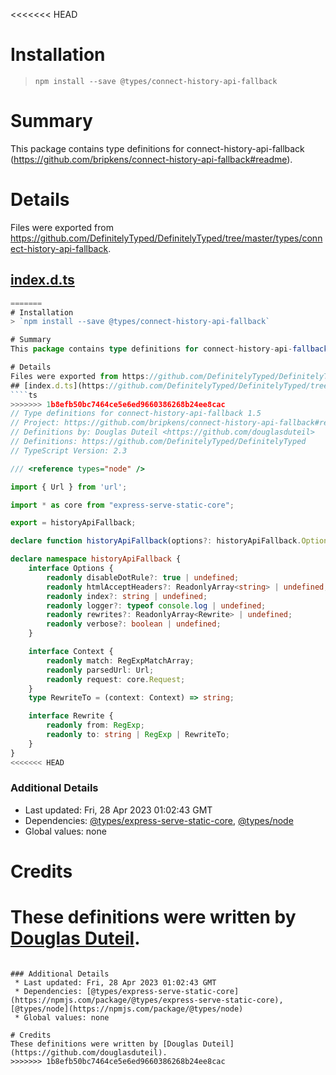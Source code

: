 <<<<<<< HEAD
# Installation
> `npm install --save @types/connect-history-api-fallback`

# Summary
This package contains type definitions for connect-history-api-fallback (https://github.com/bripkens/connect-history-api-fallback#readme).

# Details
Files were exported from https://github.com/DefinitelyTyped/DefinitelyTyped/tree/master/types/connect-history-api-fallback.
## [index.d.ts](https://github.com/DefinitelyTyped/DefinitelyTyped/tree/master/types/connect-history-api-fallback/index.d.ts)
````ts
=======
# Installation
> `npm install --save @types/connect-history-api-fallback`

# Summary
This package contains type definitions for connect-history-api-fallback (https://github.com/bripkens/connect-history-api-fallback#readme).

# Details
Files were exported from https://github.com/DefinitelyTyped/DefinitelyTyped/tree/master/types/connect-history-api-fallback.
## [index.d.ts](https://github.com/DefinitelyTyped/DefinitelyTyped/tree/master/types/connect-history-api-fallback/index.d.ts)
````ts
>>>>>>> 1b8efb50bc7464ce5e6ed9660386268b24ee8cac
// Type definitions for connect-history-api-fallback 1.5
// Project: https://github.com/bripkens/connect-history-api-fallback#readme
// Definitions by: Douglas Duteil <https://github.com/douglasduteil>
// Definitions: https://github.com/DefinitelyTyped/DefinitelyTyped
// TypeScript Version: 2.3

/// <reference types="node" />

import { Url } from 'url';

import * as core from "express-serve-static-core";

export = historyApiFallback;

declare function historyApiFallback(options?: historyApiFallback.Options): core.RequestHandler;

declare namespace historyApiFallback {
    interface Options {
        readonly disableDotRule?: true | undefined;
        readonly htmlAcceptHeaders?: ReadonlyArray<string> | undefined;
        readonly index?: string | undefined;
        readonly logger?: typeof console.log | undefined;
        readonly rewrites?: ReadonlyArray<Rewrite> | undefined;
        readonly verbose?: boolean | undefined;
    }

    interface Context {
        readonly match: RegExpMatchArray;
        readonly parsedUrl: Url;
        readonly request: core.Request;
    }
    type RewriteTo = (context: Context) => string;

    interface Rewrite {
        readonly from: RegExp;
        readonly to: string | RegExp | RewriteTo;
    }
}
<<<<<<< HEAD

````

### Additional Details
 * Last updated: Fri, 28 Apr 2023 01:02:43 GMT
 * Dependencies: [@types/express-serve-static-core](https://npmjs.com/package/@types/express-serve-static-core), [@types/node](https://npmjs.com/package/@types/node)
 * Global values: none

# Credits
These definitions were written by [Douglas Duteil](https://github.com/douglasduteil).
=======

````

### Additional Details
 * Last updated: Fri, 28 Apr 2023 01:02:43 GMT
 * Dependencies: [@types/express-serve-static-core](https://npmjs.com/package/@types/express-serve-static-core), [@types/node](https://npmjs.com/package/@types/node)
 * Global values: none

# Credits
These definitions were written by [Douglas Duteil](https://github.com/douglasduteil).
>>>>>>> 1b8efb50bc7464ce5e6ed9660386268b24ee8cac

